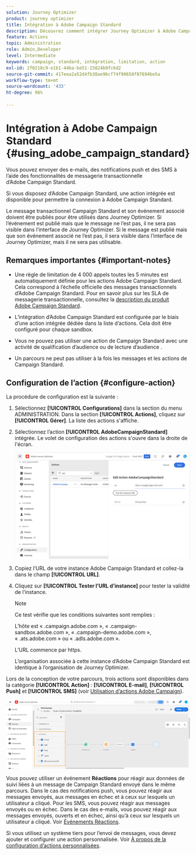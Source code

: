 ```yaml
---
solution: Journey Optimizer
product: journey optimizer
title: Intégration à Adobe Campaign Standard
description: Découvrez comment intégrer Journey Optimizer à Adobe Campaign Standard.
feature: Actions
topic: Administration
role: Admin,Developer
level: Intermediate
keywords: campaign, standard, intégration, limitation, action
exl-id: 2f0218c9-e1b1-44ba-be51-15824b9fc6d2
source-git-commit: 417eea2a52d4fb38ae96cf74f90658f87694be5a
workflow-type: tm+mt
source-wordcount: '433'
ht-degree: 96%

---
```


# Intégration à Adobe Campaign Standard {#using_adobe_campaign_standard}

Vous pouvez envoyer des e-mails, des notifications push et des SMS à l’aide des fonctionnalités de messagerie transactionnelle d’Adobe Campaign Standard.

Si vous disposez d’Adobe Campaign Standard, une action intégrée est disponible pour permettre la connexion à Adobe Campaign Standard.

Le message transactionnel Campaign Standard et son événement associé doivent être publiés pour être utilisés dans Journey Optimizer. Si l’événement est publié mais que le message ne l’est pas, il ne sera pas visible dans l’interface de Journey Optimizer. Si le message est publié mais que son événement associé ne l’est pas, il sera visible dans l’interface de Journey Optimizer, mais il ne sera pas utilisable.

## Remarques importantes {#important-notes}

* Une règle de limitation de 4 000 appels toutes les 5 minutes est automatiquement définie pour les actions Adobe Campaign Standard. Cela correspond à l’échelle officielle des messages transactionnels d’Adobe Campaign Standard. Pour en savoir plus sur les SLA de messagerie transactionnelle, consultez la [description du produit Adobe Campaign Standard](https://helpx.adobe.com/fr/legal/product-descriptions/campaign-standard.html).

* L’intégration d’Adobe Campaign Standard est configurée par le biais d’une action intégrée dédiée dans la liste d’actions. Cela doit être configuré pour chaque sandbox.

* Vous ne pouvez pas utiliser une action de Campaign Standard avec une activité de qualification d’audience ou de lecture d’audience .

* Un parcours ne peut pas utiliser à la fois les messages et les actions de Campaign Standard.

## Configuration de l’action {#configure-action}

La procédure de configuration est la suivante :

1. Sélectionnez **[!UICONTROL Configurations]** dans la section du menu ADMINISTRATION. Dans la section **[!UICONTROL Actions]**, cliquez sur **[!UICONTROL Gérer]**. La liste des actions s&#39;affiche.

1. Sélectionnez l’action **[!UICONTROL AdobeCampaignStandard]** intégrée. Le volet de configuration des actions s&#39;ouvre dans la droite de l&#39;écran.

   ![](assets/actioncampaign.png)

1. Copiez l’URL de votre instance Adobe Campaign Standard et collez-la dans le champ **[!UICONTROL URL]**.

1. Cliquez sur **[!UICONTROL Tester l’URL d’instance]** pour tester la validité de l’instance.

   >[!NOTE]
   >
   >Ce test vérifie que les conditions suivantes sont remplies :
   >
   >L’hôte est « .campaign.adobe.com », « .campaign-sandbox.adobe.com », « .campaign-demo.adobe.com », « .ats.adobe.com » ou « .adls.adobe.com ».
   >
   >L’URL commence par https.
   >
   >L’organisation associée à cette instance d’Adobe Campaign Standard est identique à l’organisation de Journey Optimizer.

Lors de la conception de votre parcours, trois actions sont disponibles dans la catégorie **[!UICONTROL Action]** : **[!UICONTROL E-mail]**, **[!UICONTROL Push]** et **[!UICONTROL SMS]** (voir [Utilisation d’actions Adobe Campaign](../building-journeys/using-adobe-campaign-standard.md)).

![](assets/journey58.png)

Vous pouvez utiliser un événement **Réactions** pour réagir aux données de suivi liées à un message de Campaign Standard envoyé dans le même parcours. Dans le cas des notifications push, vous pouvez réagir aux messages envoyés, aux messages en échec et à ceux sur lesquels un utilisateur a cliqué. Pour les SMS, vous pouvez réagir aux messages envoyés ou en échec. Dans le cas des e-mails, vous pouvez réagir aux messages envoyés, ouverts et en échec, ainsi qu’à ceux sur lesquels un utilisateur a cliqué. Voir [Événements Réactions](../building-journeys/reaction-events.md).

Si vous utilisez un système tiers pour l’envoi de messages, vous devez ajouter et configurer une action personnalisée. Voir [À propos de la configuration d’actions personnalisées](../action/about-custom-action-configuration.md).